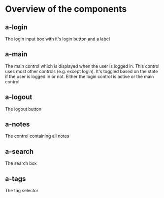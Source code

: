 # Overview of the components

## a-login
The login input box with it's login button and a label

## a-main
The main control which is displayed when the user is logged in. This control uses most other controls (e.g. except login).
It's toggled based on the state if the user is logged in or not. Either the login control is active or the main control

## a-logout
The logout button

## a-notes
The control containing all notes

## a-search
The search box

## a-tags
The tag selector
